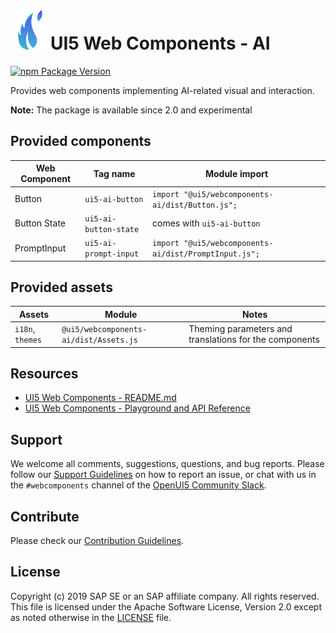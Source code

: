 #  ![UI5 icon](https://raw.githubusercontent.com/SAP/ui5-webcomponents/main/docs/images/UI5_logo_water.png)UI5 Web Components - AI

[![npm Package Version](https://badge.fury.io/js/%40ui5%2Fwebcomponents.svg)](https://www.npmjs.com/package/@ui5/webcomponents)

Provides web components implementing AI-related visual and interaction.


**Note:** The package is available since 2.0 and experimental


## Provided components

| Web Component            | Tag name                       | Module import                                           |
|--------------------------|--------------------------------|---------------------------------------------------------|
| Button                   | `ui5-ai-button`                | `import "@ui5/webcomponents-ai/dist/Button.js";`        |
| Button State             | `ui5-ai-button-state`          | comes with `ui5-ai-button`                              |
| PromptInput              | `ui5-ai-prompt-input`          | `import "@ui5/webcomponents-ai/dist/PromptInput.js";`   |

## Provided assets


| Assets | Module | Notes
|------------|-----------|----------- 
| `i18n`, `themes` | `@ui5/webcomponents-ai/dist/Assets.js` | Theming parameters and translations for the components  


## Resources
- [UI5 Web Components - README.md](https://github.com/SAP/ui5-webcomponents/blob/main/README.md)
- [UI5 Web Components - Playground and API Reference](https://sap.github.io/ui5-webcomponents/)

## Support
We welcome all comments, suggestions, questions, and bug reports. Please follow our [Support Guidelines](https://github.com/SAP/ui5-webcomponents/blob/main/SUPPORT.md#-content) on how to report an issue, or chat with us in the `#webcomponents` channel of the [OpenUI5 Community Slack](https://ui5-slack-invite.cfapps.eu10.hana.ondemand.com/).

## Contribute
Please check our [Contribution Guidelines](https://github.com/SAP/ui5-webcomponents/blob/main/docs/6-contributing/02-conventions-and-guidelines.md).

## License
Copyright (c) 2019 SAP SE or an SAP affiliate company. All rights reserved.
This file is licensed under the Apache Software License, Version 2.0 except as noted otherwise in the [LICENSE](https://github.com/SAP/ui5-webcomponents/blob/main/LICENSE.txt) file.
